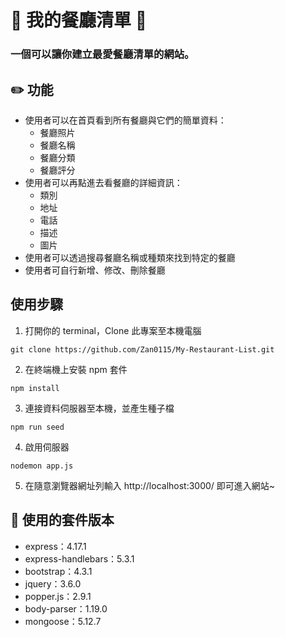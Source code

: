 # :hamburger: 我的餐廳清單 :hamburger:
### 一個可以讓你建立最愛餐廳清單的網站。

## :pencil2: 功能

- 使用者可以在首頁看到所有餐廳與它們的簡單資料：
  - 餐廳照片
  - 餐廳名稱
  - 餐廳分類
  - 餐廳評分
- 使用者可以再點進去看餐廳的詳細資訊：
  - 類別
  - 地址
  - 電話
  - 描述
  - 圖片
- 使用者可以透過搜尋餐廳名稱或種類來找到特定的餐廳
- 使用者可自行新增、修改、刪除餐廳

## 使用步驟
1. 打開你的 terminal，Clone 此專案至本機電腦
```
git clone https://github.com/Zan0115/My-Restaurant-List.git
```
2. 在終端機上安裝 npm 套件
```
npm install
```
3. 連接資料伺服器至本機，並產生種子檔
```
npm run seed
```
4. 啟用伺服器
```
nodemon app.js
```
5. 在隨意瀏覽器網址列輸入 http://localhost:3000/ 即可進入網站~

## :wrench: 使用的套件版本
- express：4.17.1
- express-handlebars：5.3.1
- bootstrap：4.3.1
- jquery：3.6.0
- popper.js：2.9.1
- body-parser：1.19.0
- mongoose：5.12.7

